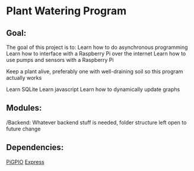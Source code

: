 # Plant Watering Program

## Goal:
The goal of this project is to:
Learn how to do asynchronous programming
Learn how to interface with a Raspberry Pi over the internet
Learn how to use pumps and sensors with a Raspberry Pi

Keep a plant alive, preferably one with well-draining soil so this program actually works

Learn SQLite
Learn javascript
Learn how to dynamically update graphs

## Modules:
/Backend: Whatever backend stuff is needed, folder structure left open to future change

## Dependencies:
[PiGPIO](!https://github.com/fivdi/pigpio#installation)
[Express](!https://expressjs.com/)
